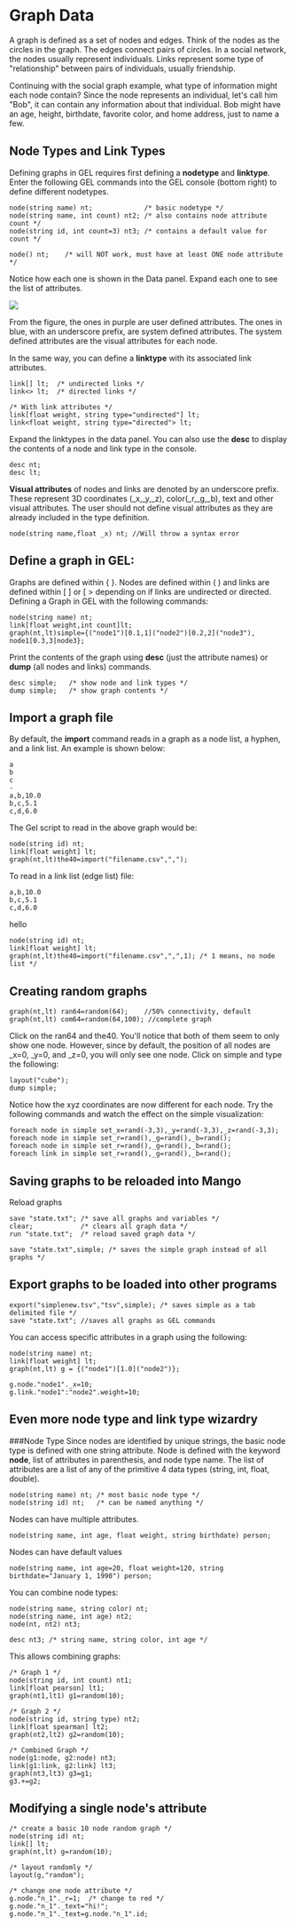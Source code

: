 # Graph Data

A graph is defined as a set of nodes and edges. Think of the nodes as the circles in the graph. The edges connect pairs of circles. In a social network, the nodes usually represent individuals. Links represent some type of "relationship" between pairs of individuals, usually friendship. 

Continuing with the social graph example, what type of information might each node contain? Since the node represents an individual, let's call him "Bob", it can contain any information about that individual. Bob might have an age, height, birthdate, favorite color, and home address, just to name a few. 

## Node Types and Link Types
Defining graphs in GEL requires first defining a **nodetype** and **linktype**. Enter the following GEL commands into the GEL console (bottom right) to define different nodetypes.

```
node(string name) nt;             /* basic nodetype */
node(string name, int count) nt2; /* also contains node attribute count */
node(string id, int count=3) nt3; /* contains a default value for count */

node() nt;    /* will NOT work, must have at least ONE node attribute */
```

Notice how each one is shown in the Data panel. Expand each one to see the list of attributes.

![](imgs/img22.png)

From the figure, the ones in purple are user defined attributes. The ones in blue, with an underscore prefix, are system defined attributes. The system defined attributes are the visual attributes for each node. 

In the same way, you can define a **linktype** with its associated link attributes.

```
link[] lt;  /* undirected links */
link<> lt;  /* directed links */

/* With link attributes */
link[float weight, string type="undirected"] lt;
link<float weight, string type="directed"> lt;
```

Expand the linktypes in the data panel. You can also use the **desc** to display the contents of a node and link type in the console.

```
desc nt;
desc lt;
```

**Visual attributes** of nodes and links are denoted by an underscore prefix. These represent 3D coordinates (_x,_y,_z), color(_r,_g,_b), text and other visual attributes. The user should not define visual attributes as they are already included in the type definition.

```
node(string name,float _x) nt; //Will throw a syntax error
```

## Define a graph in GEL: 

Graphs are defined within { }. Nodes are defined within ( ) and links are defined within [ ] or [ > depending on if links are undirected or directed. Defining a Graph in GEL with the following commands:

```
node(string name) nt;
link[float weight,int count]lt;
graph(nt,lt)simple={("node1")[0.1,1]("node2")[0.2,2]("node3"), node1[0.3,3]node3};
```

Print the contents of the graph using **desc** (just the attribute names) or **dump** (all nodes and links) commands. 

```
desc simple;   /* show node and link types */
dump simple;   /* show graph contents */
```

## Import a graph file

By default, the **import** command reads in a graph as a node list, a hyphen, and a link list. An example is shown below:
```
a
b
c
-
a,b,10.0
b,c,5.1
c,d,6.0
```
The Gel script to read in the above graph would be:
```
node(string id) nt;
link[float weight] lt;
graph(nt,lt)the40=import("filename.csv",","); 
```

To read in a link list (edge list) file:

```
a,b,10.0
b,c,5.1
c,d,6.0
```
hello

```
node(string id) nt;
link[float weight] lt;
graph(nt,lt)the40=import("filename.csv",",",1); /* 1 means, no node list */ 
```

## Creating random graphs

```
graph(nt,lt) ran64=random(64);    //50% connectivity, default
graph(nt,lt) com64=random(64,100); //complete graph
```

Click on the ran64 and the40. You'll notice that both of them seem to only show one node. However, since by default, the position of all nodes are _x=0, _y=0, and _z=0, you will only see one node. Click on simple and type the following:

```
layout("cube");
dump simple;
```

Notice how the xyz coordinates are now different for each node. Try the following commands and watch the effect on the simple visualization:

```
foreach node in simple set_x=rand(-3,3),_y=rand(-3,3),_z=rand(-3,3);
foreach node in simple set_r=rand(),_g=rand(),_b=rand();
foreach node in simple set_r=rand(),_g=rand(),_b=rand();
foreach link in simple set_r=rand(),_g=rand(),_b=rand();
```

## Saving graphs to be reloaded into Mango

Reload graphs

```
save "state.txt"; /* save all graphs and variables */
clear;            /* clears all graph data */
run "state.txt";  /* reload saved graph data */

save "state.txt",simple; /* saves the simple graph instead of all graphs */
```

## Export graphs to be loaded into other programs

```
export("simplenew.tsv","tsv",simple); /* saves simple as a tab delimited file */
save "state.txt"; //saves all graphs as GEL commands
```

You can access specific attributes in a graph using the following:

```
node(string name) nt;
link[float weight] lt;
graph(nt,lt) g = {("node1")[1.0]("node2")};

g.node."node1"._x=10;
g.link."node1":"node2".weight=10;
```

## Even more node type and link type wizardry

###Node Type
Since nodes are identified by unique strings, the basic node type is defined with one string attribute. Node is defined with the keyword **node**, list of attributes in parenthesis, and node type name. The list of attributes are a list of any of the primitive 4 data types (string, int, float, double). 

```
node(string name) nt; /* most basic node type */
node(string id) nt;   /* can be named anything */
```

Nodes can have multiple attributes.

```
node(string name, int age, float weight, string birthdate) person;
```

Nodes can have default values

```
node(string name, int age=20, float weight=120, string birthdate="January 1, 1990") person;
```

You can combine node types:

```
node(string name, string color) nt;
node(string name, int age) nt2;
node(nt, nt2) nt3;

desc nt3; /* string name, string color, int age */
```

This allows combining graphs:

```
/* Graph 1 */
node(string id, int count) nt1;
link[float pearson] lt1;
graph(nt1,lt1) g1=random(10);

/* Graph 2 */
node(string id, string type) nt2;
link[float spearman] lt2;
graph(nt2,lt2) g2=random(10);

/* Combined Graph */
node(g1:node, g2:node) nt3;
link[g1:link, g2:link] lt3;
graph(nt3,lt3) g3=g1;
g3.+=g2;
```

## Modifying a single node's attribute

```
/* create a basic 10 node random graph */
node(string id) nt;
link[] lt;
graph(nt,lt) g=random(10);

/* layout randomly */
layout(g,"random");

/* change one node attribute */
g.node."n_1"._r=1;  /* change to red */
g.node."n_1"._text="hi!";
g.node."n_1"._text=g.node."n_1".id;


```





